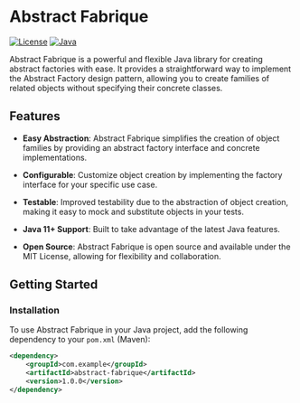 # Abstract Fabrique

[![License](https://img.shields.io/badge/license-MIT-green.svg)](LICENSE)
[![Java](https://img.shields.io/badge/Java-11%2B-blue.svg)](https://www.oracle.com/java/technologies/)

Abstract Fabrique is a powerful and flexible Java library for creating abstract factories with ease. It provides a straightforward way to implement the Abstract Factory design pattern, allowing you to create families of related objects without specifying their concrete classes.

## Features

- **Easy Abstraction**: Abstract Fabrique simplifies the creation of object families by providing an abstract factory interface and concrete implementations.

- **Configurable**: Customize object creation by implementing the factory interface for your specific use case.

- **Testable**: Improved testability due to the abstraction of object creation, making it easy to mock and substitute objects in your tests.

- **Java 11+ Support**: Built to take advantage of the latest Java features.

- **Open Source**: Abstract Fabrique is open source and available under the MIT License, allowing for flexibility and collaboration.

## Getting Started

### Installation

To use Abstract Fabrique in your Java project, add the following dependency to your `pom.xml` (Maven):

```xml
<dependency>
    <groupId>com.example</groupId>
    <artifactId>abstract-fabrique</artifactId>
    <version>1.0.0</version>
</dependency>
